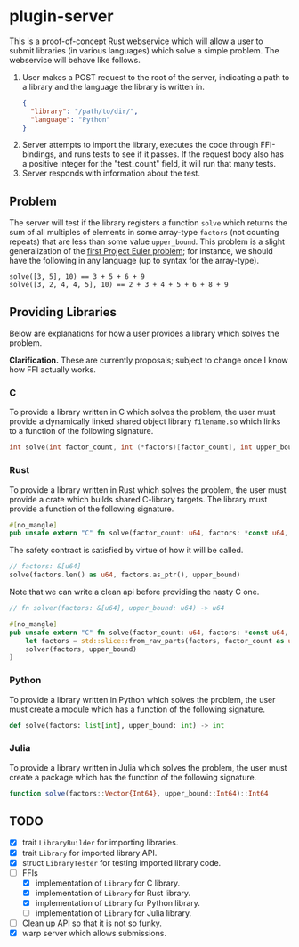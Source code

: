 # plugin-server

This is a proof-of-concept Rust webservice which will allow a user to submit libraries (in various languages) which solve a simple problem.
The webservice will behave like follows.

<ol>
  <li>
    User makes a POST request to the root of the server, indicating a path to a library and the language the library is written in.

```json 
{ 
  "library": "/path/to/dir/", 
  "language": "Python"
} 
```

  </li>
  <li>
    Server attempts to import the library, executes the code through FFI-bindings, and runs tests to see if it passes.
    If the request body also has a positive integer for the "test_count" field, it will run that many tests.
  </li>
  <li>
    Server responds with information about the test.
  </li>
</ol>

## Problem

The server will test if the library registers a function `solve` which returns the sum of all multiples of elements in some array-type `factors` (not counting repeats) that are less than some value `upper_bound`.
This problem is a slight generalization of the [first Project Euler problem](https://projecteuler.net/problem=1); for instance, we should have the following in any language (up to syntax for the array-type).

```
solve([3, 5], 10) == 3 + 5 + 6 + 9
solve([3, 2, 4, 4, 5], 10) == 2 + 3 + 4 + 5 + 6 + 8 + 9
```

## Providing Libraries

Below are explanations for how a user provides a library which solves the problem.

**Clarification.** These are currently proposals; subject to change once I know how FFI actually works.

### C

To provide a library written in C which solves the problem, the user must provide a dynamically linked shared object library `filename.so` which links to a function of the following signature.
```C
int solve(int factor_count, int (*factors)[factor_count], int upper_bound)
```

### Rust

To provide a library written in Rust which solves the problem, the user must provide a crate which builds shared C-library targets.
The library must provide a function of the following signature.
```rust
#[no_mangle]
pub unsafe extern "C" fn solve(factor_count: u64, factors: *const u64, upper_bound: u64) -> u64
```
The safety contract is satisfied by virtue of how it will be called.
```rust
// factors: &[u64]
solve(factors.len() as u64, factors.as_ptr(), upper_bound)
```
Note that we can write a clean api before providing the nasty C one.
```rust
// fn solver(factors: &[u64], upper_bound: u64) -> u64

#[no_mangle]
pub unsafe extern "C" fn solve(factor_count: u64, factors: *const u64, upper_bound: u64) -> u64 {
    let factors = std::slice::from_raw_parts(factors, factor_count as usize);
    solver(factors, upper_bound)
}
```

### Python

To provide a library written in Python which solves the problem, the user must create a module which has a function of the following signature.
```python
def solve(factors: list[int], upper_bound: int) -> int
```

### Julia

To provide a library written in Julia which solves the problem, the user must create a package which has the function of the following signature.
```julia
function solve(factors::Vector{Int64}, upper_bound::Int64)::Int64
```

## TODO

- [x] trait `LibraryBuilder` for importing libraries.
- [x] trait `Library` for imported library API.
- [x] struct `LibraryTester` for testing imported library code.
- [ ] FFIs
  - [x] implementation of `Library` for C library.
  - [x] implementation of `Library` for Rust library.
  - [x] implementation of `Library` for Python library.
  - [ ] implementation of `Library` for Julia library.
- [ ] Clean up API so that it is not so funky.
- [x] warp server which allows submissions.
